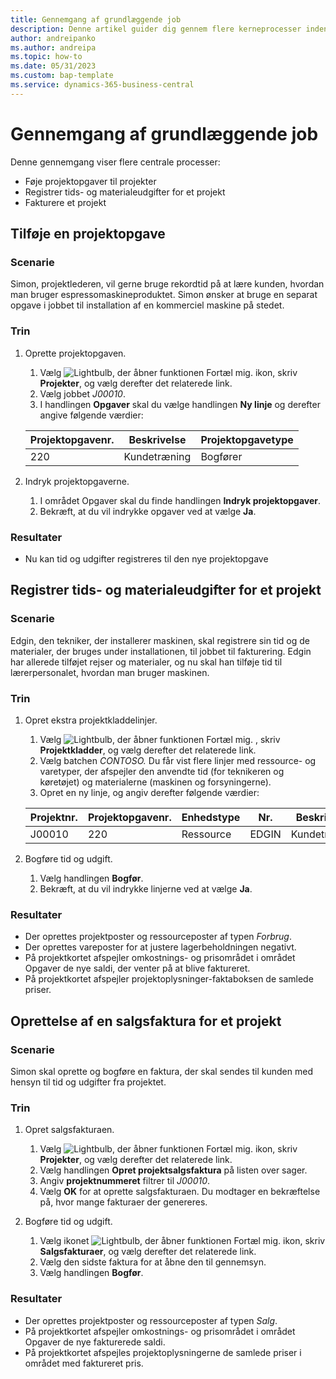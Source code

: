 ```yaml
---
title: Gennemgang af grundlæggende job
description: Denne artikel guider dig gennem flere kerneprocesser inden for projektledelse.
author: andreipanko
ms.author: andreipa
ms.topic: how-to
ms.date: 05/31/2023
ms.custom: bap-template
ms.service: dynamics-365-business-central
---
```

# <a name="walkthrough-of-basic-jobs"></a>Gennemgang af grundlæggende job

Denne gennemgang viser flere centrale processer:

- Føje projektopgaver til projekter
- Registrer tids- og materialeudgifter for et projekt
- Fakturere et projekt

## <a name="adding-a-project-task"></a>Tilføje en projektopgave

### <a name="scenario"></a>Scenarie

Simon, projektlederen, vil gerne bruge rekordtid på at lære kunden, hvordan man bruger espressomaskineproduktet. Simon ønsker at bruge en separat opgave i jobbet til installation af en kommerciel maskine på stedet.

### <a name="steps"></a>Trin

1. Oprette projektopgaven.

    1. Vælg ![Lightbulb, der åbner funktionen Fortæl mig.](../../media/ui-search/search_small.png "Fortæl mig, hvad du vil foretage dig") ikon, skriv **Projekter**, og vælg derefter det relaterede link.  
    2. Vælg jobbet *J00010*.
    3. I handlingen **Opgaver** skal du vælge handlingen **Ny linje** og derefter angive følgende værdier:
 
    |Projektopgavenr.|Beskrivelse|Projektopgavetype|
    |------------|-----------|-------------|  
    |220|Kundetræning|Bogfører|

2. Indryk projektopgaverne.
   1. I området Opgaver skal du finde handlingen **Indryk projektopgaver**.
   2. Bekræft, at du vil indrykke opgaver ved at vælge **Ja**.

### <a name="results"></a>Resultater

 - Nu kan tid og udgifter registreres til den nye projektopgave

## <a name="record-time-and-material-expenses-to-a-project"></a>Registrer tids- og materialeudgifter for et projekt

### <a name="scenario-1"></a>Scenarie

Edgin, den tekniker, der installerer maskinen, skal registrere sin tid og de materialer, der bruges under installationen, til jobbet til fakturering. Edgin har allerede tilføjet rejser og materialer, og nu skal han tilføje tid til lærerpersonalet, hvordan man bruger maskinen.

### <a name="steps-1"></a>Trin

1. Opret ekstra projektkladdelinjer.

    1. Vælg ![Lightbulb, der åbner funktionen Fortæl mig.](../../media/ui-search/search_small.png "Fortæl mig, hvad du vil foretage dig") , skriv **Projektkladder**, og vælg derefter det relaterede link.  
    2. Vælg batchen *CONTOSO.* Du får vist flere linjer med ressource- og varetyper, der afspejler den anvendte tid (for teknikeren og køretøjet) og materialerne (maskinen og forsyningerne).
    3. Opret en ny linje, og angiv derefter følgende værdier:
 
    |Projektnr.|Projektopgavenr.|Enhedstype|Nr.|Beskrivelse|Antal|
    |-------|------------|----|---|-----------|--------|  
    |J00010|220|Ressource|EDGIN|Kundetræning|1|

2. Bogføre tid og udgift.
   1. Vælg handlingen **Bogfør**.
   2. Bekræft, at du vil indrykke linjerne ved at vælge **Ja**.

### <a name="results-1"></a>Resultater

- Der oprettes projektposter og ressourceposter af typen *Forbrug*.
- Der oprettes vareposter for at justere lagerbeholdningen negativt.
- På projektkortet afspejler omkostnings- og prisområdet i området Opgaver de nye saldi, der venter på at blive faktureret.
- På projektkortet afspejler projektoplysninger-faktaboksen de samlede priser.

## <a name="creating-a-sales-invoice-for-a-project"></a>Oprettelse af en salgsfaktura for et projekt

### <a name="scenario-2"></a>Scenarie

Simon skal oprette og bogføre en faktura, der skal sendes til kunden med hensyn til tid og udgifter fra projektet.

### <a name="steps-2"></a>Trin

1. Opret salgsfakturaen.

    1. Vælg ![Lightbulb, der åbner funktionen Fortæl mig.](../../media/ui-search/search_small.png "Fortæl mig, hvad du vil foretage dig") ikon, skriv **Projekter**, og vælg derefter det relaterede link.  
    2. Vælg handlingen **Opret projektsalgsfaktura** på listen over sager.
    3. Angiv **projektnummeret** filtrer til *J00010*.
    4. Vælg **OK** for at oprette salgsfakturaen. Du modtager en bekræftelse på, hvor mange fakturaer der genereres.

2. Bogføre tid og udgift.

   1. Vælg ikonet ![Lightbulb, der åbner funktionen Fortæl mig.](../../media/ui-search/search_small.png "Fortæl mig, hvad du vil foretage dig") ikon, skriv **Salgsfakturaer**, og vælg derefter det relaterede link.  
   2. Vælg den sidste faktura for at åbne den til gennemsyn.
   3. Vælg handlingen **Bogfør**.

### <a name="results-2"></a>Resultater

- Der oprettes projektposter og ressourceposter af typen *Salg*.
- På projektkortet afspejler omkostnings- og prisområdet i området Opgaver de nye fakturerede saldi.
- På projektkortet afspejles projektoplysningerne de samlede priser i området med faktureret pris.
